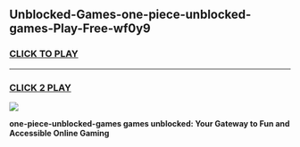 
## Unblocked-Games-one-piece-unblocked-games-Play-Free-wf0y9
<h3>
<a href="https://premium76.site?title=one-piece-unblocked-games&ref=18A">CLICK TO PLAY</a></h3>
<hr>

<h3>
<a href="https://premium76.site?title=one-piece-unblocked-games&ref=18A">CLICK 2 PLAY</a>
  
</h3>

<a href="https://premium76.site?title=one-piece-unblocked-games&ref=18A"><img src="https://clearcache.store/games.png"></a>


**one-piece-unblocked-games games unblocked: Your Gateway to Fun and Accessible Online Gaming**

